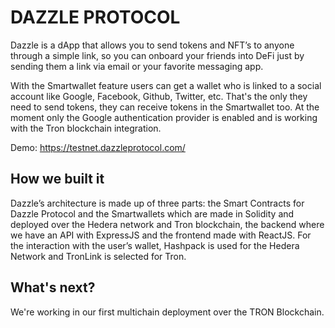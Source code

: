 # DAZZLE PROTOCOL
Dazzle is a dApp that allows you to send tokens and NFT’s to anyone through a simple link, so you can onboard your friends into DeFi just by sending them a link via email or your favorite messaging app.

With the Smartwallet feature users can get a wallet who is linked to a social account like Google, Facebook, Github, Twitter, etc. That's the only they need to send tokens, they can receive tokens in the Smartwallet too. At the moment only the Google authentication provider is enabled and is working with the Tron blockchain integration.

Demo: https://testnet.dazzleprotocol.com/

## How we built it
Dazzle’s architecture is made up of three parts: the Smart Contracts for Dazzle Protocol and the Smartwallets which are made in Solidity and deployed over the Hedera network and Tron blockchain, the backend where we have an API with ExpressJS and the frontend made with ReactJS. For the interaction with the user’s wallet, Hashpack is used for the Hedera Network and TronLink is selected for Tron.

## What's next?
We're working in our first multichain deployment over the TRON Blockchain.
